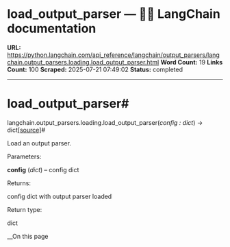 # load_output_parser — 🦜🔗 LangChain  documentation

**URL:** https://python.langchain.com/api_reference/langchain/output_parsers/langchain.output_parsers.loading.load_output_parser.html
**Word Count:** 19
**Links Count:** 100
**Scraped:** 2025-07-21 07:49:02
**Status:** completed

---

# load\_output\_parser\#

langchain.output\_parsers.loading.load\_output\_parser\(_config : dict_\) → dict[\[source\]](https://python.langchain.com/api_reference/_modules/langchain/output_parsers/loading.html#load_output_parser)\#     

Load an output parser.

Parameters:     

**config** \(_dict_\) – config dict

Returns:     

config dict with output parser loaded

Return type:     

dict

__On this page